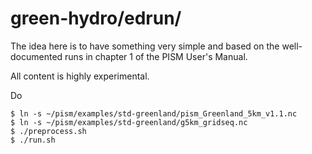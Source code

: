 green-hydro/edrun/
===========

The idea here is to have something very simple and based on the well-documented
runs in chapter 1 of the PISM User's Manual.

All content is highly experimental.

Do

    $ ln -s ~/pism/examples/std-greenland/pism_Greenland_5km_v1.1.nc
    $ ln -s ~/pism/examples/std-greenland/g5km_gridseq.nc
    $ ./preprocess.sh
    $ ./run.sh
